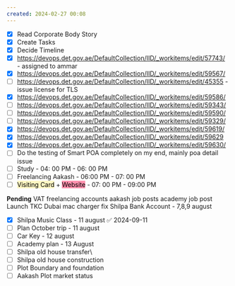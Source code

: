 ```yaml
---
created: 2024-02-27 00:08
---
```

- [x] Read Corporate Body Story
- [x] Create Tasks
- [x] Decide Timeline
- [x] https://devops.det.gov.ae/DefaultCollection/IID/_workitems/edit/57743/ - assigned to ammar
- [x] https://devops.det.gov.ae/DefaultCollection/IID/_workitems/edit/59567/
- [ ] https://devops.det.gov.ae/DefaultCollection/IID/_workitems/edit/45355 - issue license for TLS
- [x] https://devops.det.gov.ae/DefaultCollection/IID/_workitems/edit/59586/
- [ ] https://devops.det.gov.ae/DefaultCollection/IID/_workitems/edit/59343/
- [ ] https://devops.det.gov.ae/DefaultCollection/IID/_workitems/edit/59590/
- [ ] https://devops.det.gov.ae/DefaultCollection/IID/_workitems/edit/59329/
- [x] https://devops.det.gov.ae/DefaultCollection/IID/_workitems/edit/59619/
- [x] https://devops.det.gov.ae/DefaultCollection/IID/_workitems/edit/59629
- [x] https://devops.det.gov.ae/DefaultCollection/IID/_workitems/edit/59630/
- [ ] Do the testing of Smart POA completely on my end, mainly poa detail issue
- [ ] Study - 04: 00 PM - 06: 00 PM
- [ ] Freelancing Aakash - 06:00 PM - 07: 00 PM
- [ ] <mark style="background: #FFF3A3A6;">Visiting Card</mark> + <mark style="background: #FF5582A6;">Website</mark> - 07: 00 PM - 09:00 PM

**Pending**
VAT 
freelancing accounts
aakash job posts
academy job post
Launch TKC Dubai
mac charger fix
Shilpa Bank Account - 7,8,9 august
- [x] Shilpa Music Class - 11 august ✅ 2024-09-11
- [ ] Plan October trip - 11 august
- [ ] Car Key - 12 august
- [ ] Academy plan - 13 August
- [ ] Shilpa old house transfer\
- [ ] Shilpa old house construction
- [ ] Plot Boundary and foundation 
- [ ] Aakash Plot market status